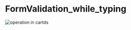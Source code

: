 # FormValidation_while_typing
<img src="https://i.imgur.com/1NrKNs2.gif" alt="operation in cartds">
